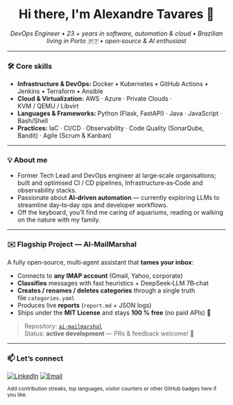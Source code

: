 <h1 align="center">Hi there, I'm Alexandre Tavares 👋</h1>
<p align="center">
  <em>DevOps Engineer • 23 + years in software, automation & cloud • Brazilian living in Porto 🇵🇹 • open‑source & AI enthusiast</em>
</p>

---

### 🛠️ Core skills
- **Infrastructure & DevOps:** Docker • Kubernetes • GitHub Actions • Jenkins • Terraform • Ansible
- **Cloud & Virtualization:** AWS · Azure · Private Clouds · KVM / QEMU / Libvirt  
- **Languages & Frameworks:** Python (Flask, FastAPI) · Java · JavaScript · Bash/Shell  
- **Practices:** IaC · CI/CD · Observability · Code Quality (SonarQube, Bandit) · Agile (Scrum & Kanban)

---

### 💡 About me
* Former Tech Lead and DevOps engineer at large‑scale organisations; built and optimised CI / CD pipelines, Infrastructure‑as‑Code and observability stacks.
* Passionate about **AI‑driven automation** — currently exploring LLMs to streamline day‑to‑day ops and developer workflows.  
* Off the keyboard, you’ll find me caring of aquariums, reading or walking on the nature with my family.

---

### ✉️ Flagship Project — AI‑MailMarshal
A fully open‑source, multi‑agent assistant that **tames your inbox**:

* Connects to **any IMAP account** (Gmail, Yahoo, corporate)  
* **Classifies** messages with fast heuristics + DeepSeek‑LLM 7B‑chat  
* **Creates / renames / deletes categories** through a single truth file `categories.yaml`  
* Produces live **reports** (`report.md` + JSON logs)  
* Ships under the **MIT License** and stays **100 % free** (no paid APIs) 💸  

> Repository: [`ai‑mailmarshal`](https://github.com/alexandrejtavares/ai-mailmarshal)  
> Status: **active development** — PRs & feedback welcome! 🚀

---

### 📫 Let’s connect
[![LinkedIn](https://img.shields.io/badge/LinkedIn-0A66C2?logo=linkedin&logoColor=white)](https://linkedin.com/in/alexandrejtavares)
[![Email](https://img.shields.io/badge/e‑mail‑me!-D14836?logo=gmail&logoColor=white)](mailto:alexandrejtavares@gmail.com)

<sub>Add contribution streaks, top languages, visitor counters or other GitHub badges here if you like.</sub>

